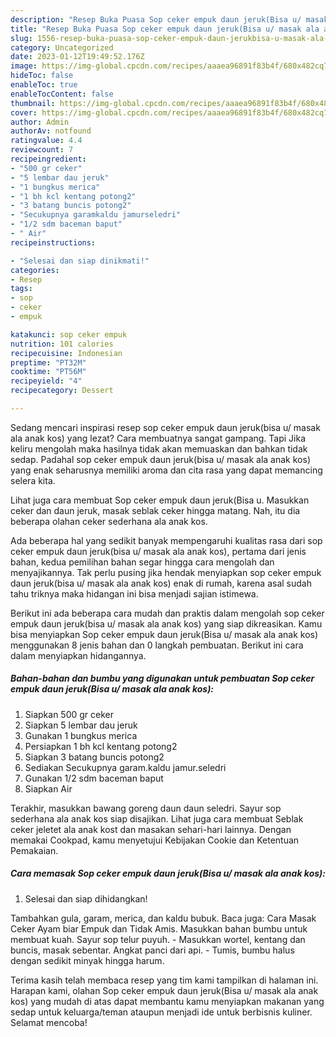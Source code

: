 ```yaml
---
description: "Resep Buka Puasa Sop ceker empuk daun jeruk(Bisa u/ masak ala anak kos), Lezat Sekali"
title: "Resep Buka Puasa Sop ceker empuk daun jeruk(Bisa u/ masak ala anak kos), Lezat Sekali"
slug: 1556-resep-buka-puasa-sop-ceker-empuk-daun-jerukbisa-u-masak-ala-anak-kos-lezat-sekali
category: Uncategorized
date: 2023-01-12T19:49:52.176Z
image: https://img-global.cpcdn.com/recipes/aaaea96891f83b4f/680x482cq70/sop-ceker-empuk-daun-jerukbisa-u-masak-ala-anak-kos-foto-resep-utama.jpg
hideToc: false
enableToc: true
enableTocContent: false
thumbnail: https://img-global.cpcdn.com/recipes/aaaea96891f83b4f/680x482cq70/sop-ceker-empuk-daun-jerukbisa-u-masak-ala-anak-kos-foto-resep-utama.jpg
cover: https://img-global.cpcdn.com/recipes/aaaea96891f83b4f/680x482cq70/sop-ceker-empuk-daun-jerukbisa-u-masak-ala-anak-kos-foto-resep-utama.jpg
author: Admin
authorAv: notfound
ratingvalue: 4.4
reviewcount: 7
recipeingredient:
- "500 gr ceker"
- "5 lembar dau jeruk"
- "1 bungkus merica"
- "1 bh kcl kentang potong2"
- "3 batang buncis potong2"
- "Secukupnya garamkaldu jamurseledri"
- "1/2 sdm baceman baput"
- " Air"
recipeinstructions:

- "Selesai dan siap dinikmati!"
categories:
- Resep
tags:
- sop
- ceker
- empuk

katakunci: sop ceker empuk 
nutrition: 101 calories
recipecuisine: Indonesian
preptime: "PT32M"
cooktime: "PT56M"
recipeyield: "4"
recipecategory: Dessert

---
```



Sedang mencari inspirasi resep sop ceker empuk daun jeruk(bisa u/ masak ala anak kos) yang lezat? Cara membuatnya sangat gampang. Tapi Jika keliru mengolah maka hasilnya tidak akan memuaskan dan bahkan tidak sedap. Padahal sop ceker empuk daun jeruk(bisa u/ masak ala anak kos) yang enak seharusnya memiliki aroma dan cita rasa yang dapat memancing selera kita.


Lihat juga cara membuat Sop ceker empuk daun jeruk(Bisa u. Masukkan ceker dan daun jeruk, masak seblak ceker hingga matang. Nah, itu dia beberapa olahan ceker sederhana ala anak kos.

Ada beberapa hal yang sedikit banyak mempengaruhi kualitas rasa dari sop ceker empuk daun jeruk(bisa u/ masak ala anak kos), pertama dari jenis bahan, kedua pemilihan bahan segar hingga cara mengolah dan menyajikannya. Tak perlu pusing jika hendak menyiapkan sop ceker empuk daun jeruk(bisa u/ masak ala anak kos) enak di rumah, karena asal sudah tahu triknya maka hidangan ini bisa menjadi sajian istimewa.


Berikut ini ada beberapa cara mudah dan praktis dalam mengolah sop ceker empuk daun jeruk(bisa u/ masak ala anak kos) yang siap dikreasikan. Kamu bisa menyiapkan Sop ceker empuk daun jeruk(Bisa u/ masak ala anak kos) menggunakan 8 jenis bahan dan 0 langkah pembuatan. Berikut ini cara dalam menyiapkan hidangannya.

<!--inarticleads1-->

##### Bahan-bahan dan bumbu yang digunakan untuk pembuatan Sop ceker empuk daun jeruk(Bisa u/ masak ala anak kos):

1. Siapkan 500 gr ceker
1. Siapkan 5 lembar dau jeruk
1. Gunakan 1 bungkus merica
1. Persiapkan 1 bh kcl kentang potong2
1. Siapkan 3 batang buncis potong2
1. Sediakan Secukupnya garam.kaldu jamur.seledri
1. Gunakan 1/2 sdm baceman baput
1. Siapkan  Air


Terakhir, masukkan bawang goreng daun daun seledri. Sayur sop sederhana ala anak kos siap disajikan. Lihat juga cara membuat Seblak ceker jeletet ala anak kost dan masakan sehari-hari lainnya. Dengan memakai Cookpad, kamu menyetujui Kebijakan Cookie dan Ketentuan Pemakaian. 

<!--inarticleads2-->

##### Cara memasak Sop ceker empuk daun jeruk(Bisa u/ masak ala anak kos):


1. Selesai dan siap dihidangkan!

Tambahkan gula, garam, merica, dan kaldu bubuk. Baca juga: Cara Masak Ceker Ayam biar Empuk dan Tidak Amis. Masukkan bahan bumbu untuk membuat kuah. Sayur sop telur puyuh. - Masukkan wortel, kentang dan buncis, masak sebentar. Angkat panci dari api. - Tumis, bumbu halus dengan sedikit minyak hingga harum. 

Terima kasih telah membaca resep yang tim kami tampilkan di halaman ini. Harapan kami, olahan Sop ceker empuk daun jeruk(Bisa u/ masak ala anak kos) yang mudah di atas dapat membantu kamu menyiapkan makanan yang sedap untuk keluarga/teman ataupun menjadi ide untuk berbisnis kuliner. Selamat mencoba!
